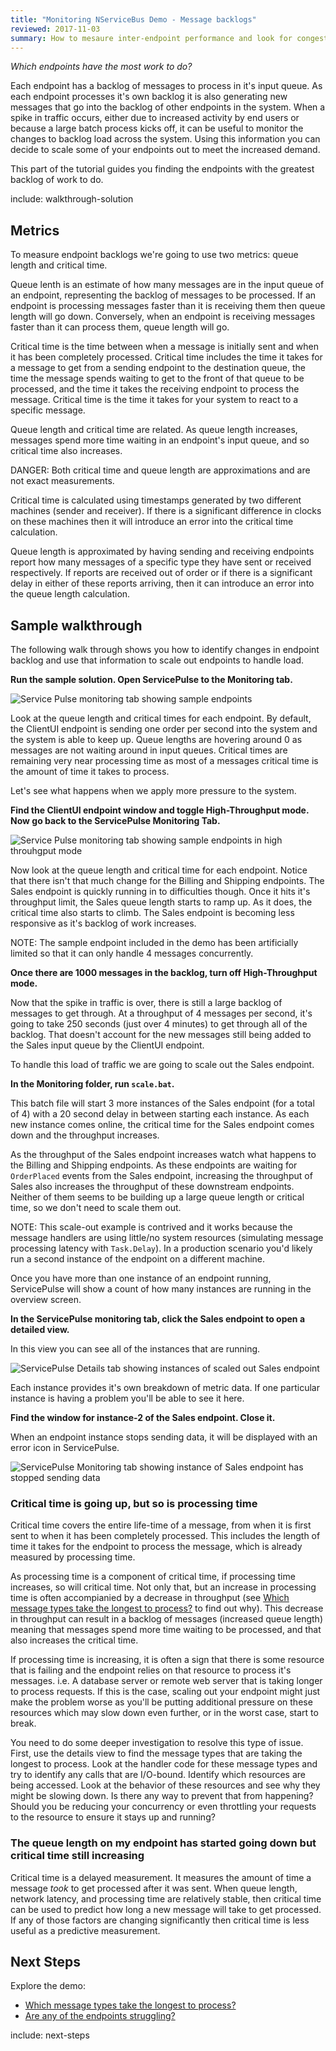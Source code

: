 ```yaml
---
title: "Monitoring NServiceBus Demo - Message backlogs"
reviewed: 2017-11-03
summary: How to mesaure inter-endpoint performance and look for congestion with the queue length and critical time metrics.
---
```


_Which endpoints have the most work to do?_

Each endpoint has a backlog of messages to process in it's input queue. As each endpoint processes it's own backlog it is also generating new messages that go into the backlog of other endpoints in the system. When a spike in traffic occurs, either due to increased activity by end users or because a large batch process kicks off, it can be useful to monitor the changes to backlog load across the system. Using this information you can decide to scale some of your endpoints out to meet the increased demand.

This part of the tutorial guides you finding the endpoints with the greatest backlog of work to do.

include: walkthrough-solution


## Metrics

To measure endpoint backlogs we're going to use two metrics: queue length and critical time.

Queue lenth is an estimate of how many messages are in the input queue of an endpoint, representing the backlog of messages to be processed. If an endpoint is processing messages faster than it is receiving them then queue length will go down. Conversely, when an endpoint is receiving messages faster than it can process them, queue length will go.

Critical time is the time between when a message is initially sent and when it has been completely processed. Critical time includes the time it takes for a message to get from a sending endpoint to the destination queue, the time the message spends waiting to get to the front of that queue to be processed, and the time it takes the receiving endpoint to process the message. Critical time is the time it takes for your system to react to a specific message.

Queue length and critical time are related. As queue length increases, messages spend more time waiting in an endpoint's input queue, and so critical time also increases.

DANGER: Both critical time and queue length are approximations and are not exact measurements.

Critical time is calculated using timestamps generated by two different machines (sender and receiver). If there is a significant difference in clocks on these machines then it will introduce an error into the critical time calculation. 

Queue length is approximated by having sending and receiving endpoints report how many messages of a specific type they have sent or received respectively. If reports are received out of order or if there is a significant delay in either of these reports arriving, then it can introduce an error into the queue length calculation.


## Sample walkthrough

The following walk through shows you how to identify changes in endpoint backlog and use that information to scale out endpoints to handle load.

**Run the sample solution. Open ServicePulse to the Monitoring tab.**

![Service Pulse monitoring tab showing sample endpoints](servicepulse-monitoring-tab-sample-low-throughput.png)

Look at the queue length and critical times for each endpoint. By default, the ClientUI endpoint is sending one order per second into the system and the system is able to keep up. Queue lengths are hovering around 0 as messages are not waiting around in input queues. Critical times are remaining very near processing time as most of a messages critical time is the amount of time it takes to process. 

Let's see what happens when we apply more pressure to the system.

**Find the ClientUI endpoint window and toggle High-Throughput mode. Now go back to the ServicePulse Monitoring Tab.**

![Service Pulse monitoring tab showing sample endpoints in high throuhgput mode](servicepulse-monitoring-tab-sample-high-throughput.png)

Now look at the queue length and critical time for each endpoint. Notice that there isn't that much change for the Billing and Shipping endpoints. The Sales endpoint is quickly running in to difficulties though. Once it hits it's throughput limit, the Sales queue length starts to ramp up. As it does, the critical time also starts to climb. The Sales endpoint is becoming less responsive as it's backlog of work increases.

NOTE: The sample endpoint included in the demo has been artificially limited so that it can only handle 4 messages concurrently. 

**Once there are 1000 messages in the backlog, turn off High-Throughput mode.**

Now that the spike in traffic is over, there is still a large backlog of messages to get through. At a throughput of 4 messages per second, it's going to take 250 seconds (just over 4 minutes) to get through all of the backlog. That doesn't account for the new messages still being added to the Sales input queue by the ClientUI endpoint.

To handle this load of traffic we are going to scale out the Sales endpoint.

**In the Monitoring folder, run `scale.bat`.**

This batch file will start 3 more instances of the Sales endpoint (for a total of 4) with a 20 second delay in between starting each instance. As each new instance comes online, the critical time for the Sales endpoint comes down and the throughput increases.

As the throughput of the Sales endpoint increases watch what happens to the Billing and Shipping endpoints. As these endpoints are waiting for `OrderPlaced` events from the Sales endpoint, increasing the throughput of Sales also increases the throughput of these downstream endpoints. Neither of them seems to be building up a large queue length or critical time, so we don't need to scale them out.

NOTE: This scale-out example is contrived and it works because the message handlers are using little/no system resources (simulating message processing latency with `Task.Delay`). In a production scenario you'd likely run a second instance of the endpoint on a different machine.

Once you have more than one instance of an endpoint running, ServicePulse will show a count of how many instances are running in the overview screen.

**In the ServicePulse monitoring tab, click the Sales endpoint to open a detailed view.**

In this view you can see all of the instances that are running.

![ServicePulse Details tab showing instances of scaled out Sales endpoint](servicepulse-monitoring_details-scaled-out-sales.png)

Each instance provides it's own breakdown of metric data. If one particular instance is having a problem you'll be able to see it here. 

**Find the window for instance-2 of the Sales endpoint. Close it.**

When an endpoint instance stops sending data, it will be displayed with an error icon in ServicePulse.

![ServicePulse Monitoring tab showing instance of Sales endpoint has stopped sending data](servicepulse-monitoring-tab-instance-stopped.png)


### Critical time is going up, but so is processing time

Critical time covers the entire life-time of a message, from when it is first sent to when it has been completely processed. This includes the length of time it takes for the endpoint to process the message, which is already measured by processing time.

As processing time is a component of critical time, if processing time increases, so will critical time. Not only that, but an increase in processing time is often accompianied by a decrease in throughput (see [Which message types take the longest to process?](walkthrough-1.md) to find out why). This decrease in throughput can result in a backlog of messages (increased queue length) meaning that messages spend more time waiting to be processed, and that also increases the critical time.

If processing time is increasing, it is often a sign that there is some resource that is failing and the endpoint relies on that resource to process it's messages. i.e. A database server or remote web server that is taking longer to process requests. If this is the case, scaling out your endpoint might just make the problem worse as you'll be putting additional pressure on these resources which may slow down even further, or in the worst case, start to break.

You need to do some deeper investigation to resolve this type of issue. First, use the details view to find the message types that are taking the longest to process. Look at the handler code for these message types and try to identify any calls that are I/O-bound. Identify which resources are being accessed. Look at the behavior of these resources and see why they might be slowing down. Is there any way to prevent that from happening? Should you be reducing your concurrency or even throttling your requests to the resource to ensure it stays up and running?


### The queue length on my endpoint has started going down but critical time still increasing

Critical time is a delayed measurement. It measures the amount of time a message _took_ to get processed after it was sent. When queue length, network latency, and processing time are relatively stable, then critical time can be used to predict how long a new message will take to get processed. If any of those factors are changing significantly then critical time is less useful as a predictive measurement.


## Next Steps

Explore the demo:
- [Which message types take the longest to process?](./walkthrough-1.md)
- [Are any of the endpoints struggling?](./walkthrough-3.md)

include: next-steps